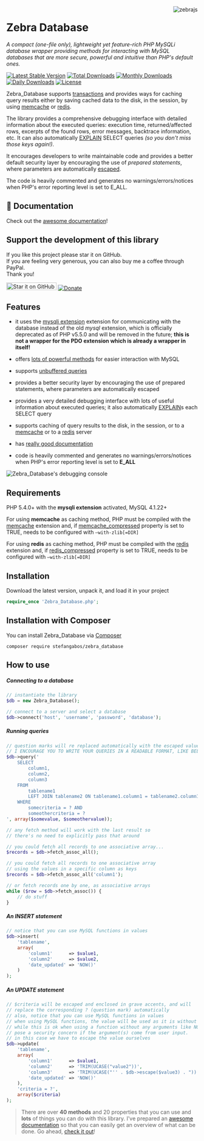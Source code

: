 <img src="https://github.com/stefangabos/zebrajs/blob/master/docs/images/logo.png" alt="zebrajs" align="right">

# Zebra Database

*A compact (one-file only), lightweight yet feature-rich PHP MySQLi database wrapper providing methods for interacting with MySQL databases that are more secure, powerful and intuitive than PHP's default ones.*

[![Latest Stable Version](https://poser.pugx.org/stefangabos/zebra_database/v)](https://packagist.org/packages/stefangabos/zebra_database) [![Total Downloads](https://poser.pugx.org/stefangabos/zebra_database/downloads)](https://packagist.org/packages/stefangabos/zebra_database) [![Monthly Downloads](https://poser.pugx.org/stefangabos/zebra_database/d/monthly)](https://packagist.org/packages/stefangabos/zebra_database) [![Daily Downloads](https://poser.pugx.org/stefangabos/zebra_database/d/daily)](https://packagist.org/packages/stefangabos/zebra_database) [![License](https://poser.pugx.org/stefangabos/zebra_database/license)](https://packagist.org/packages/stefangabos/zebra_database)

Zebra_Database supports [transactions](https://dev.mysql.com/doc/refman/5.7/en/glossary.html#glos_transaction) and provides ways for caching query results either by saving cached data to the disk, in the session, by using [memcache](https://memcached.org/) or [redis](https://redis.io/).

The library provides a comprehensive debugging interface with detailed information about the executed queries: execution time, returned/affected rows, excerpts of the found rows, error messages, backtrace information, etc. It can also automatically [EXPLAIN](https://dev.mysql.com/doc/refman/8.0/en/explain.html) SELECT queries *(so you don't miss those keys again!)*.

It encourages developers to write maintainable code and provides a better default security layer by encouraging the use of *prepared statements*, where parameters are automatically [escaped](https://www.php.net/manual/en/mysqli.real-escape-string.php).

The code is heavily commented and generates no warnings/errors/notices when PHP's error reporting level is set to E_ALL.

## :notebook_with_decorative_cover: Documentation

Check out the [awesome documentation](https://stefangabos.github.io/Zebra_Database/Zebra_Database/Zebra_Database.html)!

## Support the development of this library

If you like this project please star it on GitHub.<br>
If you are feeling very generous, you can also buy me a coffee through PayPal.<br>
Thank you!

[<img src="https://img.shields.io/github/stars/stefangabos/zebra_database?color=green&label=star%20it%20on%20GitHub" width="132" height="20" alt="Star it on GitHub">](https://github.com/stefangabos/Zebra_Database) [![Donate](https://img.shields.io/badge/Donate-PayPal-green.svg)](https://www.paypal.com/cgi-bin/webscr?cmd=_s-xclick&hosted_button_id=3WTC6RTC7496Q)

## Features

- it uses the [mysqli extension](https://www.php.net/manual/en/book.mysqli.php) extension for communicating with the database instead of the old *mysql* extension, which is officially deprecated as of PHP v5.5.0 and will be removed in the future; **this is not a wrapper for the PDO extension which is already a wrapper in itself!**

- offers [lots of powerful methods](https://stefangabos.github.io/Zebra_Database/Zebra_Database/Zebra_Database.html) for easier interaction with MySQL

- supports [unbuffered queries](https://www.php.net/manual/en/mysqlinfo.concepts.buffering.php)

- provides a better security layer by encouraging the use of prepared statements, where parameters are automatically escaped

- provides a very detailed debugging interface with lots of useful information about executed queries; it also automatically [EXPLAIN](https://dev.mysql.com/doc/refman/8.0/en/explain.html)s each SELECT query

- supports caching of query results to the disk, in the session, or to a [memcache](https://memcached.org/) or to a [redis](https://redis.io/) server

- has [really good documentation](https://stefangabos.github.io/Zebra_Database/Zebra_Database/Zebra_Database.html)

- code is heavily commented and generates no warnings/errors/notices when PHP's error reporting level is set to **E_ALL**

![Zebra_Database's debugging console](http://stefangabos.ro/zebra-database-debug-console.png)

## Requirements

PHP 5.4.0+ with the **mysqli extension** activated, MySQL 4.1.22+

For using **memcache** as caching method, PHP must be compiled with the [memcache](https://pecl.php.net/package/memcache) extension and, if [memcache_compressed](https://stefangabos.github.io/Zebra_Database/Zebra_Database/Zebra_Database.html#var$memcache_compressed) property is set to TRUE, needs to be configured with `–with-zlib[=DIR]`

For using **redis** as caching method, PHP must be compiled with the [redis](https://pecl.php.net/package/redis) extension and, if [redis_compressed](https://stefangabos.github.io/Zebra_Database/Zebra_Database/Zebra_Database.html#var$redis_compressed) property is set to TRUE, needs to be configured with `–with-zlib[=DIR]`

## Installation

Download the latest version, unpack it, and load it in your project

```php
require_once 'Zebra_Database.php';
```

## Installation with Composer
You can install Zebra_Database via [Composer](https://packagist.org/packages/stefangabos/zebra_database)
```shell
composer require stefangabos/zebra_database
```

## How to use

##### Connecting to a database

```php
// instantiate the library
$db = new Zebra_Database();

// connect to a server and select a database
$db->connect('host', 'username', 'password', 'database');
```

##### Running queries

```php
// question marks will re replaced automatically with the escaped values from the array
// I ENCOURAGE YOU TO WRITE YOUR QUERIES IN A READABLE FORMAT, LIKE BELOW
$db->query('
    SELECT
    	column1,
        column2,
        column3
    FROM
    	tablename1
    	LEFT JOIN tablename2 ON tablename1.column1 = tablename2.column1
    WHERE
    	somecriteria = ? AND
        someothercriteria = ?
', array($somevalue, $someothervalue));

// any fetch method will work with the last result so
// there's no need to explicitly pass that around

// you could fetch all records to one associative array...
$records = $db->fetch_assoc_all();

// you could fetch all records to one associative array
// using the values in a specific column as keys
$records = $db->fetch_assoc_all('column1');

// or fetch records one by one, as associative arrays
while ($row = $db->fetch_assoc()) {
    // do stuff
}
```

##### An INSERT statement

```php
// notice that you can use MySQL functions in values
$db->insert(
    'tablename',
    array(
        'column1'      => $value1,
        'column2'      => $value2,
        'date_updated' => 'NOW()'
    )
);
```

##### An UPDATE statement

```php
// $criteria will be escaped and enclosed in grave accents, and will
// replace the corresponding ? (question mark) automatically
// also, notice that you can use MySQL functions in values
// when using MySQL functions, the value will be used as it is without being escaped!
// while this is ok when using a function without any arguments like NOW(), this may
// pose a security concern if the argument(s) come from user input.
// in this case we have to escape the value ourselves
$db->update(
    'tablename',
    array(
        'column1'      => $value1,
        'column2'      => 'TRIM(UCASE("value2"))',
        'column3'      => 'TRIM(UCASE("'' . $db->escape($value3) . "))',
        'date_updated' => 'NOW()'
    ),
    'criteria = ?',
    array($criteria)
);
```
> There are over **40 methods** and 20 properties that you can use and **lots** of things you can do with this library. I've prepared an [awesome documentation](https://stefangabos.github.io/Zebra_Database/Zebra_Database/Zebra_Database.html) so that you can easily get an overview of what can be done. Go ahead, [check it out](https://stefangabos.github.io/Zebra_Database/Zebra_Database/Zebra_Database.html)!

